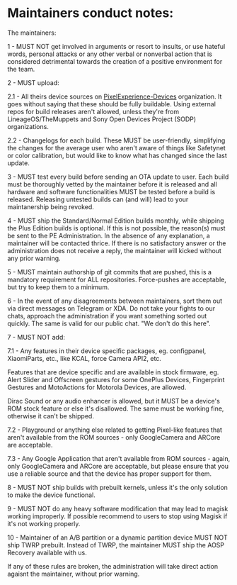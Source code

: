 # Maintainers conduct notes:

The maintainers:

1 - MUST NOT get involved in arguments or resort to insults, or use hateful words, personal attacks or any other verbal or nonverbal action that is considered detrimental towards the creation of a positive environment for the team.  

2 - MUST upload:

2.1 - All theirs device sources on [PixelExperience-Devices](https://github.com/PixelExperience-Devices) organization. It goes without saying that these should be fully buildable. Using external repos for build releases aren't allowed, unless they're from LineageOS/TheMuppets and Sony Open Devices Project (SODP) organizations.

2.2 - Changelogs for each build. These MUST be user-friendly, simplifying the changes for the average user who aren't aware of things like Safetynet or color calibration, but would like to know what has changed since the last update. 

3 - MUST test every build before sending an OTA update to user. Each build must be thoroughly vetted by the maintainer before it is released and all hardware and software functionalities MUST be tested before a build is released. Releasing untested builds can (and will) lead to your maintanership being revoked.

4 - MUST ship the Standard/Normal Edition builds monthly, while shipping the Plus Edition builds is optional. If this is not possible, the reason(s) must be sent to the PE Administration. In the absence of any explanation, a maintainer will be contacted thrice. If there is no satisfactory answer or the administration does not receive a reply, the maintainer will kicked without any prior warning. 

5 - MUST maintain authorship of git commits that are pushed, this is a mandatory requirement for ALL repositories. Force-pushes are acceptable, but try to keep them to a minimum.

6 - In the event of any disagreements between maintainers, sort them out via direct messages on Telegram or XDA. Do not take your fights to our chats, approach the administration if you want something sorted out quickly. The same is valid for our public chat. "We don't do this here".

7 - MUST NOT add:

7.1 - Any features in their device specific packages, eg. configpanel, XiaomiParts, etc., like KCAL, force Camera API2, etc.

Features that are device specific and are available in stock firmware, eg. Alert Slider and Offscreen gestures for some OnePlus Devices, Fingerprint Gestures and MotoActions for Motorola Devices, are allowed.

Dirac Sound or any audio enhancer is allowed, but it MUST be a device's ROM stock feature or else it's disallowed. The same must be working fine, otherwise it can't be shipped.

7.2 - Playground or anything else related to getting Pixel-like features that aren't available from the ROM sources - only GoogleCamera and ARCore are acceptable. 

7.3 - Any Google Application that aren't available from ROM sources - again, only GoogleCamera and ARCore are acceptable, but please ensure that you use a reliable source and that the device has proper support for them.

8 - MUST NOT ship builds with prebuilt kernels, unless it's the only solution to make the device functional.

9 - MUST NOT do any heavy software modification that may lead to magisk working improperly. If possible recommend to users to stop using Magisk if it's not working properly.

10 - Maintainer of an A/B partition or a dynamic partition device MUST NOT ship TWRP prebuilt. Instead of TWRP, the maintainer MUST ship the AOSP Recovery available with us.

If any of these rules are broken, the administration will take direct action agaisnt the maintainer, without prior warning.

